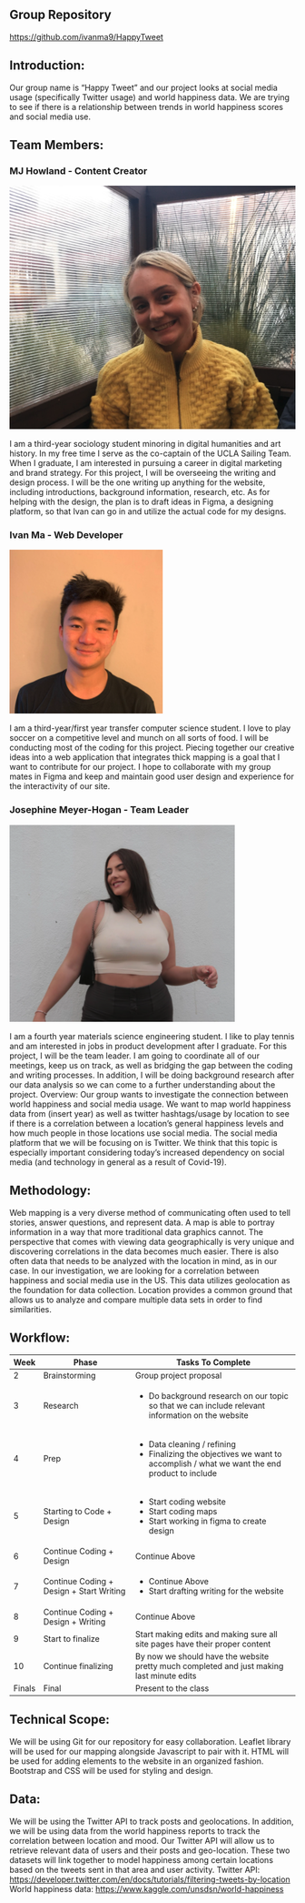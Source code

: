 ## Group Repository
https://github.com/ivanma9/HappyTweet
## Introduction:
Our group name is “Happy Tweet” and our project looks at social media usage (specifically Twitter usage) and world happiness data. We are trying to see if there is a relationship between trends in world happiness scores and social media use.
## Team Members:
### MJ Howland - Content Creator

<img src = "img/MJ.png">

I am a third-year sociology student minoring in digital humanities and art history. In my free time I serve as the co-captain of the UCLA Sailing Team. When I graduate, I am interested in pursuing a career in digital marketing and brand strategy.
For this project, I will be overseeing the writing and design process. I will be the one writing up anything for the website, including introductions, background information, research, etc. As for helping with the design, the plan is to draft ideas in Figma, a designing platform, so that Ivan can go in and utilize the actual code for my designs. 
### Ivan Ma - Web Developer

<img src = "img/Ivan.png">

I am a third-year/first year transfer computer science student. I love to play soccer on a competitive level and munch on all sorts of food.
I will be conducting most of the coding for this project. Piecing together our creative ideas into a web application that integrates thick mapping is a goal that I want to contribute for our project. I hope to collaborate with my group mates in Figma and keep and maintain good user design and experience for the interactivity of our site. 
### Josephine Meyer-Hogan - Team Leader

<img src = "img/Josephine.png">

I am a fourth year materials science engineering student. I like to play tennis and am interested in jobs in product development after I graduate. 
For this project, I will be the team leader. I am going to coordinate all of our meetings, keep us on track, as well as bridging the gap between the coding and writing processes. In addition, I will be doing background research after our data analysis so we can come to a further understanding about the project. 
Overview:
Our group wants to investigate the connection between world happiness and social media usage. We want to map world happiness data from (insert year) as well as twitter hashtags/usage by location to see if there is a correlation between a location’s general happiness levels and how much people in those locations use social media. The social media platform that we will be focusing on is Twitter. We think that this topic is especially important considering today’s increased dependency on social media (and technology in general as a result of Covid-19).
## Methodology:
Web mapping is a very diverse method of communicating often used to tell stories, answer questions, and represent data. A map is able to portray information in a way that more traditional data graphics cannot. The perspective that comes with viewing data geographically is very unique and discovering correlations in the data becomes much easier. There is also often data that needs to be analyzed with the location in mind, as in our case. In our investigation, we are looking for a correlation between happiness and social media use in the US. This data utilizes geolocation as the foundation for data collection. Location provides a common ground that allows us to analyze and compare multiple data sets in order to find similarities. 
## Workflow:
| Week | Phase | Tasks To Complete |
| ---- | ----- | ----------------- | 
| 2 | Brainstorming | Group project proposal |
| 3 | Research | <ul> <li> Do background research on our topic so that we can include relevant information on the website </li></ul> |
| 4 | Prep | <ul><li> Data cleaning / refining</li><li> Finalizing the objectives we want to accomplish / what we want the end product to include</li><ul> |
| 5 | Starting to Code + Design | <ul> <li> Start coding website </li><li> Start coding maps</li> <li> Start working in figma to create design </li></ul>|
| 6 | Continue Coding + Design | Continue Above |
| 7 | Continue Coding + Design + Start Writing | <ul> <li>Continue Above </li><li> Start drafting writing for the website </li></ul>|
| 8 | Continue Coding + Design + Writing | Continue Above |
| 9 | Start to finalize | Start making edits and making sure all site pages have their proper content |
| 10 | Continue finalizing | By now we should have the website pretty much completed and just making last minute edits |
| Finals | Final | Present to the class |

 
## Technical Scope:
We will be using Git for our repository for easy collaboration. Leaflet library will be used for our mapping alongside Javascript to pair with it. HTML will be used for adding elements to the website in an organized fashion. Bootstrap and CSS will be used for styling and design.
## Data:
We will be using the Twitter API to track posts and geolocations. In addition, we will be using data from the world happiness reports to track the correlation between location and mood. Our Twitter API will allow us to retrieve relevant data of users and their posts and geo-location. These two datasets will link together to model happiness among certain locations based on the tweets sent in that area and user activity.
Twitter API: https://developer.twitter.com/en/docs/tutorials/filtering-tweets-by-location
World happiness data: https://www.kaggle.com/unsdsn/world-happiness
 
 

